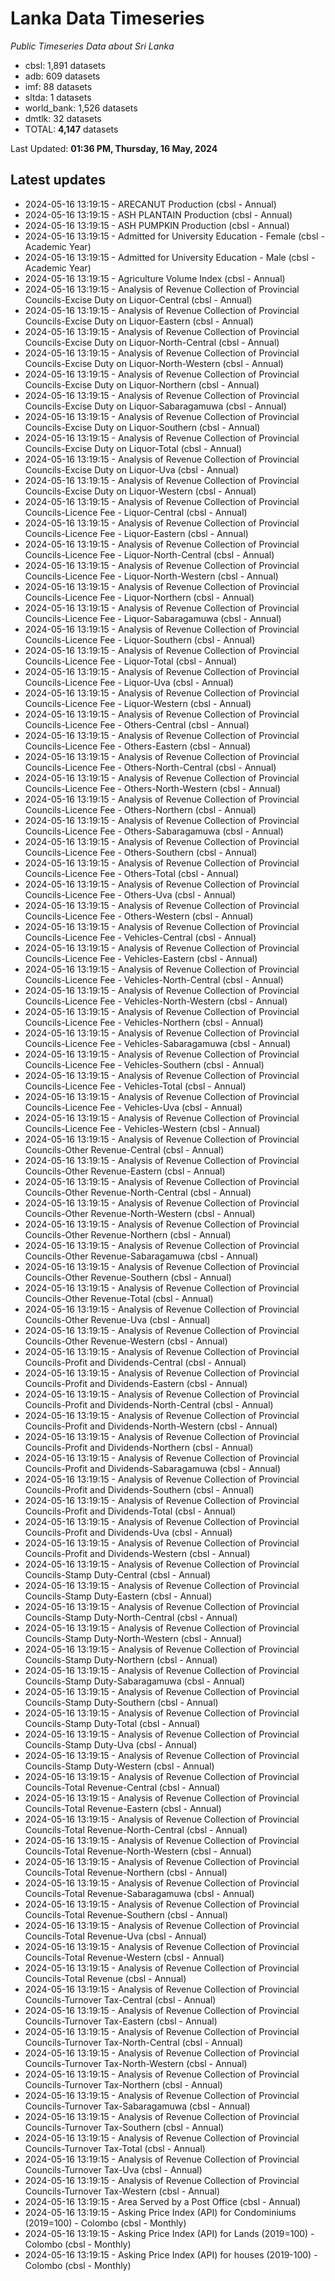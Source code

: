 # Lanka Data Timeseries
*Public Timeseries Data about Sri Lanka*

* cbsl: 1,891 datasets
* adb: 609 datasets
* imf: 88 datasets
* sltda: 1 datasets
* world_bank: 1,526 datasets
* dmtlk: 32 datasets
* TOTAL: **4,147** datasets

Last Updated: **01:36 PM, Thursday, 16 May, 2024**

## Latest updates

* 2024-05-16 13:19:15 - ARECANUT Production (cbsl - Annual)
* 2024-05-16 13:19:15 - ASH PLANTAIN Production (cbsl - Annual)
* 2024-05-16 13:19:15 - ASH PUMPKIN Production (cbsl - Annual)
* 2024-05-16 13:19:15 - Admitted for University Education - Female (cbsl - Academic Year)
* 2024-05-16 13:19:15 - Admitted for University Education - Male (cbsl - Academic Year)
* 2024-05-16 13:19:15 - Agriculture Volume Index (cbsl - Annual)
* 2024-05-16 13:19:15 - Analysis of Revenue Collection of Provincial Councils-Excise Duty on Liquor-Central (cbsl - Annual)
* 2024-05-16 13:19:15 - Analysis of Revenue Collection of Provincial Councils-Excise Duty on Liquor-Eastern (cbsl - Annual)
* 2024-05-16 13:19:15 - Analysis of Revenue Collection of Provincial Councils-Excise Duty on Liquor-North-Central (cbsl - Annual)
* 2024-05-16 13:19:15 - Analysis of Revenue Collection of Provincial Councils-Excise Duty on Liquor-North-Western (cbsl - Annual)
* 2024-05-16 13:19:15 - Analysis of Revenue Collection of Provincial Councils-Excise Duty on Liquor-Northern (cbsl - Annual)
* 2024-05-16 13:19:15 - Analysis of Revenue Collection of Provincial Councils-Excise Duty on Liquor-Sabaragamuwa (cbsl - Annual)
* 2024-05-16 13:19:15 - Analysis of Revenue Collection of Provincial Councils-Excise Duty on Liquor-Southern (cbsl - Annual)
* 2024-05-16 13:19:15 - Analysis of Revenue Collection of Provincial Councils-Excise Duty on Liquor-Total (cbsl - Annual)
* 2024-05-16 13:19:15 - Analysis of Revenue Collection of Provincial Councils-Excise Duty on Liquor-Uva (cbsl - Annual)
* 2024-05-16 13:19:15 - Analysis of Revenue Collection of Provincial Councils-Excise Duty on Liquor-Western (cbsl - Annual)
* 2024-05-16 13:19:15 - Analysis of Revenue Collection of Provincial Councils-Licence Fee - Liquor-Central (cbsl - Annual)
* 2024-05-16 13:19:15 - Analysis of Revenue Collection of Provincial Councils-Licence Fee - Liquor-Eastern (cbsl - Annual)
* 2024-05-16 13:19:15 - Analysis of Revenue Collection of Provincial Councils-Licence Fee - Liquor-North-Central (cbsl - Annual)
* 2024-05-16 13:19:15 - Analysis of Revenue Collection of Provincial Councils-Licence Fee - Liquor-North-Western (cbsl - Annual)
* 2024-05-16 13:19:15 - Analysis of Revenue Collection of Provincial Councils-Licence Fee - Liquor-Northern (cbsl - Annual)
* 2024-05-16 13:19:15 - Analysis of Revenue Collection of Provincial Councils-Licence Fee - Liquor-Sabaragamuwa (cbsl - Annual)
* 2024-05-16 13:19:15 - Analysis of Revenue Collection of Provincial Councils-Licence Fee - Liquor-Southern (cbsl - Annual)
* 2024-05-16 13:19:15 - Analysis of Revenue Collection of Provincial Councils-Licence Fee - Liquor-Total (cbsl - Annual)
* 2024-05-16 13:19:15 - Analysis of Revenue Collection of Provincial Councils-Licence Fee - Liquor-Uva (cbsl - Annual)
* 2024-05-16 13:19:15 - Analysis of Revenue Collection of Provincial Councils-Licence Fee - Liquor-Western (cbsl - Annual)
* 2024-05-16 13:19:15 - Analysis of Revenue Collection of Provincial Councils-Licence Fee - Others-Central (cbsl - Annual)
* 2024-05-16 13:19:15 - Analysis of Revenue Collection of Provincial Councils-Licence Fee - Others-Eastern (cbsl - Annual)
* 2024-05-16 13:19:15 - Analysis of Revenue Collection of Provincial Councils-Licence Fee - Others-North-Central (cbsl - Annual)
* 2024-05-16 13:19:15 - Analysis of Revenue Collection of Provincial Councils-Licence Fee - Others-North-Western (cbsl - Annual)
* 2024-05-16 13:19:15 - Analysis of Revenue Collection of Provincial Councils-Licence Fee - Others-Northern (cbsl - Annual)
* 2024-05-16 13:19:15 - Analysis of Revenue Collection of Provincial Councils-Licence Fee - Others-Sabaragamuwa (cbsl - Annual)
* 2024-05-16 13:19:15 - Analysis of Revenue Collection of Provincial Councils-Licence Fee - Others-Southern (cbsl - Annual)
* 2024-05-16 13:19:15 - Analysis of Revenue Collection of Provincial Councils-Licence Fee - Others-Total (cbsl - Annual)
* 2024-05-16 13:19:15 - Analysis of Revenue Collection of Provincial Councils-Licence Fee - Others-Uva (cbsl - Annual)
* 2024-05-16 13:19:15 - Analysis of Revenue Collection of Provincial Councils-Licence Fee - Others-Western (cbsl - Annual)
* 2024-05-16 13:19:15 - Analysis of Revenue Collection of Provincial Councils-Licence Fee - Vehicles-Central (cbsl - Annual)
* 2024-05-16 13:19:15 - Analysis of Revenue Collection of Provincial Councils-Licence Fee - Vehicles-Eastern (cbsl - Annual)
* 2024-05-16 13:19:15 - Analysis of Revenue Collection of Provincial Councils-Licence Fee - Vehicles-North-Central (cbsl - Annual)
* 2024-05-16 13:19:15 - Analysis of Revenue Collection of Provincial Councils-Licence Fee - Vehicles-North-Western (cbsl - Annual)
* 2024-05-16 13:19:15 - Analysis of Revenue Collection of Provincial Councils-Licence Fee - Vehicles-Northern (cbsl - Annual)
* 2024-05-16 13:19:15 - Analysis of Revenue Collection of Provincial Councils-Licence Fee - Vehicles-Sabaragamuwa (cbsl - Annual)
* 2024-05-16 13:19:15 - Analysis of Revenue Collection of Provincial Councils-Licence Fee - Vehicles-Southern (cbsl - Annual)
* 2024-05-16 13:19:15 - Analysis of Revenue Collection of Provincial Councils-Licence Fee - Vehicles-Total (cbsl - Annual)
* 2024-05-16 13:19:15 - Analysis of Revenue Collection of Provincial Councils-Licence Fee - Vehicles-Uva (cbsl - Annual)
* 2024-05-16 13:19:15 - Analysis of Revenue Collection of Provincial Councils-Licence Fee - Vehicles-Western (cbsl - Annual)
* 2024-05-16 13:19:15 - Analysis of Revenue Collection of Provincial Councils-Other Revenue-Central (cbsl - Annual)
* 2024-05-16 13:19:15 - Analysis of Revenue Collection of Provincial Councils-Other Revenue-Eastern (cbsl - Annual)
* 2024-05-16 13:19:15 - Analysis of Revenue Collection of Provincial Councils-Other Revenue-North-Central (cbsl - Annual)
* 2024-05-16 13:19:15 - Analysis of Revenue Collection of Provincial Councils-Other Revenue-North-Western (cbsl - Annual)
* 2024-05-16 13:19:15 - Analysis of Revenue Collection of Provincial Councils-Other Revenue-Northern (cbsl - Annual)
* 2024-05-16 13:19:15 - Analysis of Revenue Collection of Provincial Councils-Other Revenue-Sabaragamuwa (cbsl - Annual)
* 2024-05-16 13:19:15 - Analysis of Revenue Collection of Provincial Councils-Other Revenue-Southern (cbsl - Annual)
* 2024-05-16 13:19:15 - Analysis of Revenue Collection of Provincial Councils-Other Revenue-Total (cbsl - Annual)
* 2024-05-16 13:19:15 - Analysis of Revenue Collection of Provincial Councils-Other Revenue-Uva (cbsl - Annual)
* 2024-05-16 13:19:15 - Analysis of Revenue Collection of Provincial Councils-Other Revenue-Western (cbsl - Annual)
* 2024-05-16 13:19:15 - Analysis of Revenue Collection of Provincial Councils-Profit and Dividends-Central (cbsl - Annual)
* 2024-05-16 13:19:15 - Analysis of Revenue Collection of Provincial Councils-Profit and Dividends-Eastern (cbsl - Annual)
* 2024-05-16 13:19:15 - Analysis of Revenue Collection of Provincial Councils-Profit and Dividends-North-Central (cbsl - Annual)
* 2024-05-16 13:19:15 - Analysis of Revenue Collection of Provincial Councils-Profit and Dividends-North-Western (cbsl - Annual)
* 2024-05-16 13:19:15 - Analysis of Revenue Collection of Provincial Councils-Profit and Dividends-Northern (cbsl - Annual)
* 2024-05-16 13:19:15 - Analysis of Revenue Collection of Provincial Councils-Profit and Dividends-Sabaragamuwa (cbsl - Annual)
* 2024-05-16 13:19:15 - Analysis of Revenue Collection of Provincial Councils-Profit and Dividends-Southern (cbsl - Annual)
* 2024-05-16 13:19:15 - Analysis of Revenue Collection of Provincial Councils-Profit and Dividends-Total (cbsl - Annual)
* 2024-05-16 13:19:15 - Analysis of Revenue Collection of Provincial Councils-Profit and Dividends-Uva (cbsl - Annual)
* 2024-05-16 13:19:15 - Analysis of Revenue Collection of Provincial Councils-Profit and Dividends-Western (cbsl - Annual)
* 2024-05-16 13:19:15 - Analysis of Revenue Collection of Provincial Councils-Stamp Duty-Central (cbsl - Annual)
* 2024-05-16 13:19:15 - Analysis of Revenue Collection of Provincial Councils-Stamp Duty-Eastern (cbsl - Annual)
* 2024-05-16 13:19:15 - Analysis of Revenue Collection of Provincial Councils-Stamp Duty-North-Central (cbsl - Annual)
* 2024-05-16 13:19:15 - Analysis of Revenue Collection of Provincial Councils-Stamp Duty-North-Western (cbsl - Annual)
* 2024-05-16 13:19:15 - Analysis of Revenue Collection of Provincial Councils-Stamp Duty-Northern (cbsl - Annual)
* 2024-05-16 13:19:15 - Analysis of Revenue Collection of Provincial Councils-Stamp Duty-Sabaragamuwa (cbsl - Annual)
* 2024-05-16 13:19:15 - Analysis of Revenue Collection of Provincial Councils-Stamp Duty-Southern (cbsl - Annual)
* 2024-05-16 13:19:15 - Analysis of Revenue Collection of Provincial Councils-Stamp Duty-Total (cbsl - Annual)
* 2024-05-16 13:19:15 - Analysis of Revenue Collection of Provincial Councils-Stamp Duty-Uva (cbsl - Annual)
* 2024-05-16 13:19:15 - Analysis of Revenue Collection of Provincial Councils-Stamp Duty-Western (cbsl - Annual)
* 2024-05-16 13:19:15 - Analysis of Revenue Collection of Provincial Councils-Total Revenue-Central (cbsl - Annual)
* 2024-05-16 13:19:15 - Analysis of Revenue Collection of Provincial Councils-Total Revenue-Eastern (cbsl - Annual)
* 2024-05-16 13:19:15 - Analysis of Revenue Collection of Provincial Councils-Total Revenue-North-Central (cbsl - Annual)
* 2024-05-16 13:19:15 - Analysis of Revenue Collection of Provincial Councils-Total Revenue-North-Western (cbsl - Annual)
* 2024-05-16 13:19:15 - Analysis of Revenue Collection of Provincial Councils-Total Revenue-Northern (cbsl - Annual)
* 2024-05-16 13:19:15 - Analysis of Revenue Collection of Provincial Councils-Total Revenue-Sabaragamuwa (cbsl - Annual)
* 2024-05-16 13:19:15 - Analysis of Revenue Collection of Provincial Councils-Total Revenue-Southern (cbsl - Annual)
* 2024-05-16 13:19:15 - Analysis of Revenue Collection of Provincial Councils-Total Revenue-Uva (cbsl - Annual)
* 2024-05-16 13:19:15 - Analysis of Revenue Collection of Provincial Councils-Total Revenue-Western (cbsl - Annual)
* 2024-05-16 13:19:15 - Analysis of Revenue Collection of Provincial Councils-Total Revenue (cbsl - Annual)
* 2024-05-16 13:19:15 - Analysis of Revenue Collection of Provincial Councils-Turnover Tax-Central (cbsl - Annual)
* 2024-05-16 13:19:15 - Analysis of Revenue Collection of Provincial Councils-Turnover Tax-Eastern (cbsl - Annual)
* 2024-05-16 13:19:15 - Analysis of Revenue Collection of Provincial Councils-Turnover Tax-North-Central (cbsl - Annual)
* 2024-05-16 13:19:15 - Analysis of Revenue Collection of Provincial Councils-Turnover Tax-North-Western (cbsl - Annual)
* 2024-05-16 13:19:15 - Analysis of Revenue Collection of Provincial Councils-Turnover Tax-Northern (cbsl - Annual)
* 2024-05-16 13:19:15 - Analysis of Revenue Collection of Provincial Councils-Turnover Tax-Sabaragamuwa (cbsl - Annual)
* 2024-05-16 13:19:15 - Analysis of Revenue Collection of Provincial Councils-Turnover Tax-Southern (cbsl - Annual)
* 2024-05-16 13:19:15 - Analysis of Revenue Collection of Provincial Councils-Turnover Tax-Total (cbsl - Annual)
* 2024-05-16 13:19:15 - Analysis of Revenue Collection of Provincial Councils-Turnover Tax-Uva (cbsl - Annual)
* 2024-05-16 13:19:15 - Analysis of Revenue Collection of Provincial Councils-Turnover Tax-Western (cbsl - Annual)
* 2024-05-16 13:19:15 - Area Served by a Post Office (cbsl - Annual)
* 2024-05-16 13:19:15 - Asking Price Index (API) for Condominiums (2019=100) - Colombo (cbsl - Monthly)
* 2024-05-16 13:19:15 - Asking Price Index (API) for Lands (2019=100) - Colombo (cbsl - Monthly)
* 2024-05-16 13:19:15 - Asking Price Index (API) for houses (2019-100) - Colombo (cbsl - Monthly)